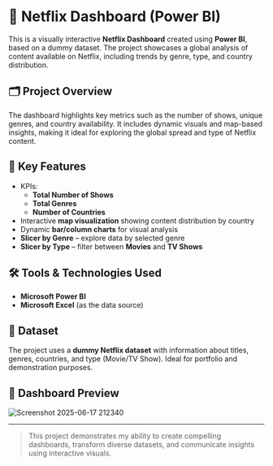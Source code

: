 # 🍿 Netflix Dashboard (Power BI)

This is a visually interactive **Netflix Dashboard** created using **Power BI**, based on a dummy dataset. The project showcases a global analysis of content available on Netflix, including trends by genre, type, and country distribution.

## 🗂️ Project Overview

The dashboard highlights key metrics such as the number of shows, unique genres, and country availability. It includes dynamic visuals and map-based insights, making it ideal for exploring the global spread and type of Netflix content.

## 📌 Key Features

- KPIs:
  - **Total Number of Shows**
  - **Total Genres**
  - **Number of Countries**
- Interactive **map visualization** showing content distribution by country
- Dynamic **bar/column charts** for visual analysis
- **Slicer by Genre** – explore data by selected genre
- **Slicer by Type** – filter between **Movies** and **TV Shows**

## 🛠️ Tools & Technologies Used

- **Microsoft Power BI**
- **Microsoft Excel** (as the data source)

## 📁 Dataset

The project uses a **dummy Netflix dataset** with information about titles, genres, countries, and type (Movie/TV Show). Ideal for portfolio and demonstration purposes.

## 📸 Dashboard Preview

![Screenshot 2025-06-17 212340](https://github.com/user-attachments/assets/e9da851e-ff58-45c1-8724-1fc1e74d3b05)

---

> This project demonstrates my ability to create compelling dashboards, transform diverse datasets, and communicate insights using interactive visuals.


